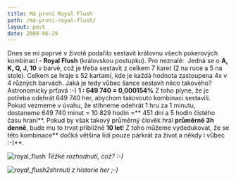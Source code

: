 ```yaml
---
title: Má první Royal Flush
path: /ma-prvni-royal-flush/
layout: post
date: 2009-06-29
---
```


Dnes se mi poprvé v životě podařilo sestavit královnu všech pokerových kombinací - **Royal Flush** (královskou postupku). Pro neznalé:  Jedná se o **A, K, Q, J, 10** v barvě, což je třeba sestavit z celkem 7 karet (2 na ruce a 5 na stole). Celkem se hraje s 52 kartami, kde je každá hodnota zastoupena 4x v 4 různých barvách. Jaká je tedy vůbec šance sestavit něco takového? Astronomicky prťavá :-) **1 : 649 740 = 0,000154%** Z toho plyne, že je potřeba odehrát 649 740 her, abychom takovouto kombinaci sestavili. Pokud vezmeme v úvahu, že stihneme odehrát 1 hru za 1 minutu, dostaneme 649 740 minut = 10 829 hodin =** 451 dní a 5 hodin čistého času hraní**. Pokud by však takový průměrný člověk hrál **průměrně 3h denně**, bude mu to trvat přibližně **10 let**! Z toho můžeme vydedukovat, že se této kombinace** dočká většina lidí pouze párkrát za život a někdy i vůbec :-)**. 

![royal_flush](../wp-legacy-content/royal_flush.jpg) _Těžké rozhodnutí, což? :-)_

_![royal_flush2](../wp-legacy-content/royal_flush2.jpg)shrnutí z historie her ;-)_